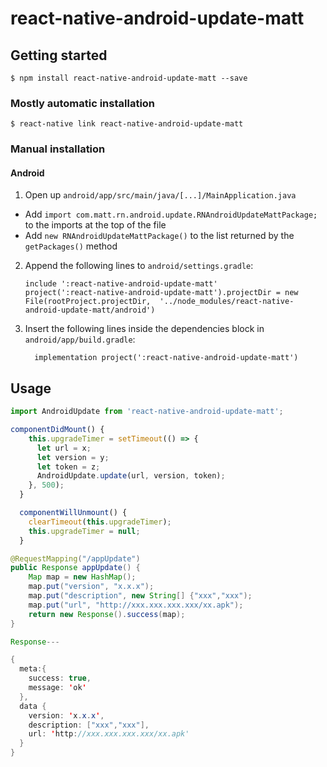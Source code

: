 <!--
 * @Description: 
 * @Author: 党辉
 * @Date: 2019-12-05 11:19:38
 * @LastEditors: 党辉
 * @LastEditTime: 2019-12-09 16:29:39
 -->
# react-native-android-update-matt

## Getting started

`$ npm install react-native-android-update-matt --save`

### Mostly automatic installation

`$ react-native link react-native-android-update-matt`

### Manual installation


#### Android

1. Open up `android/app/src/main/java/[...]/MainApplication.java`
  - Add `import com.matt.rn.android.update.RNAndroidUpdateMattPackage;` to the imports at the top of the file
  - Add `new RNAndroidUpdateMattPackage()` to the list returned by the `getPackages()` method
2. Append the following lines to `android/settings.gradle`:
  	```
  	include ':react-native-android-update-matt'
  	project(':react-native-android-update-matt').projectDir = new File(rootProject.projectDir, 	'../node_modules/react-native-android-update-matt/android')
  	```
3. Insert the following lines inside the dependencies block in `android/app/build.gradle`:
  	```
      implementation project(':react-native-android-update-matt')
  	```


## Usage
```javascript
import AndroidUpdate from 'react-native-android-update-matt';

componentDidMount() {
    this.upgradeTimer = setTimeout(() => {
      let url = x;
      let version = y;
      let token = z;
      AndroidUpdate.update(url, version, token);
    }, 500);
  }

  componentWillUnmount() {
    clearTimeout(this.upgradeTimer);
    this.upgradeTimer = null;
  }
```

```java server
@RequestMapping("/appUpdate")
public Response appUpdate() {
    Map map = new HashMap();
    map.put("version", "x.x.x");
    map.put("description", new String[] {"xxx","xxx");
    map.put("url", "http://xxx.xxx.xxx.xxx/xx.apk");
    return new Response().success(map);
} 

Response---

{
  meta:{
    success: true,
    message: 'ok'
  },
  data {
    version: 'x.x.x',
    description: ["xxx","xxx"],
    url: 'http://xxx.xxx.xxx.xxx/xx.apk'
  }
}

```
  